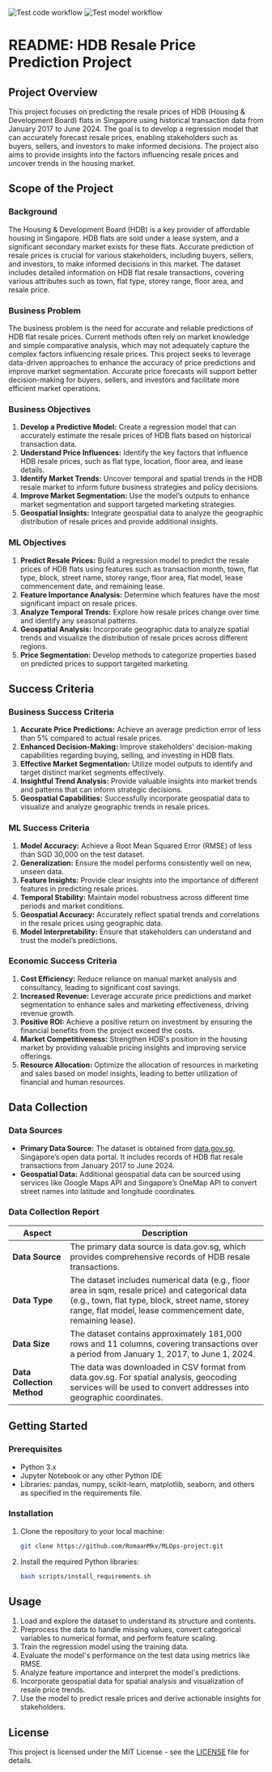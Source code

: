 ![Test code workflow](https://github.com/RomaanMkv/MLOps-project/actions/workflows/test-code.yaml/badge.svg)
![Test model workflow](https://github.com/RomaanMkv/MLOps-project/actions/workflows/validate-model.yaml/badge.svg)

# README: HDB Resale Price Prediction Project


## Project Overview

This project focuses on predicting the resale prices of HDB (Housing & Development Board) flats in Singapore using historical transaction data from January 2017 to June 2024. The goal is to develop a regression model that can accurately forecast resale prices, enabling stakeholders such as buyers, sellers, and investors to make informed decisions. The project also aims to provide insights into the factors influencing resale prices and uncover trends in the housing market.

## Scope of the Project

### Background

The Housing & Development Board (HDB) is a key provider of affordable housing in Singapore. HDB flats are sold under a lease system, and a significant secondary market exists for these flats. Accurate prediction of resale prices is crucial for various stakeholders, including buyers, sellers, and investors, to make informed decisions in this market. The dataset includes detailed information on HDB flat resale transactions, covering various attributes such as town, flat type, storey range, floor area, and resale price.

### Business Problem

The business problem is the need for accurate and reliable predictions of HDB flat resale prices. Current methods often rely on market knowledge and simple comparative analysis, which may not adequately capture the complex factors influencing resale prices. This project seeks to leverage data-driven approaches to enhance the accuracy of price predictions and improve market segmentation. Accurate price forecasts will support better decision-making for buyers, sellers, and investors and facilitate more efficient market operations.

### Business Objectives

1. **Develop a Predictive Model:** Create a regression model that can accurately estimate the resale prices of HDB flats based on historical transaction data.
2. **Understand Price Influences:** Identify the key factors that influence HDB resale prices, such as flat type, location, floor area, and lease details.
3. **Identify Market Trends:** Uncover temporal and spatial trends in the HDB resale market to inform future business strategies and policy decisions.
4. **Improve Market Segmentation:** Use the model’s outputs to enhance market segmentation and support targeted marketing strategies.
5. **Geospatial Insights:** Integrate geospatial data to analyze the geographic distribution of resale prices and provide additional insights.

### ML Objectives

1. **Predict Resale Prices:** Build a regression model to predict the resale prices of HDB flats using features such as transaction month, town, flat type, block, street name, storey range, floor area, flat model, lease commencement date, and remaining lease.
2. **Feature Importance Analysis:** Determine which features have the most significant impact on resale prices.
3. **Analyze Temporal Trends:** Explore how resale prices change over time and identify any seasonal patterns.
4. **Geospatial Analysis:** Incorporate geographic data to analyze spatial trends and visualize the distribution of resale prices across different regions.
5. **Price Segmentation:** Develop methods to categorize properties based on predicted prices to support targeted marketing.

## Success Criteria

### Business Success Criteria

1. **Accurate Price Predictions:** Achieve an average prediction error of less than 5% compared to actual resale prices.
2. **Enhanced Decision-Making:** Improve stakeholders' decision-making capabilities regarding buying, selling, and investing in HDB flats.
3. **Effective Market Segmentation:** Utilize model outputs to identify and target distinct market segments effectively.
4. **Insightful Trend Analysis:** Provide valuable insights into market trends and patterns that can inform strategic decisions.
5. **Geospatial Capabilities:** Successfully incorporate geospatial data to visualize and analyze geographic trends in resale prices.

### ML Success Criteria

1. **Model Accuracy:** Achieve a Root Mean Squared Error (RMSE) of less than SGD 30,000 on the test dataset.
2. **Generalization:** Ensure the model performs consistently well on new, unseen data.
3. **Feature Insights:** Provide clear insights into the importance of different features in predicting resale prices.
4. **Temporal Stability:** Maintain model robustness across different time periods and market conditions.
5. **Geospatial Accuracy:** Accurately reflect spatial trends and correlations in the resale prices using geographic data.
6. **Model Interpretability:** Ensure that stakeholders can understand and trust the model’s predictions.

### Economic Success Criteria

1. **Cost Efficiency:** Reduce reliance on manual market analysis and consultancy, leading to significant cost savings.
2. **Increased Revenue:** Leverage accurate price predictions and market segmentation to enhance sales and marketing effectiveness, driving revenue growth.
3. **Positive ROI:** Achieve a positive return on investment by ensuring the financial benefits from the project exceed the costs.
4. **Market Competitiveness:** Strengthen HDB's position in the housing market by providing valuable pricing insights and improving service offerings.
5. **Resource Allocation:** Optimize the allocation of resources in marketing and sales based on model insights, leading to better utilization of financial and human resources.

## Data Collection

### Data Sources

- **Primary Data Source:** The dataset is obtained from [data.gov.sg](https://data.gov.sg/), Singapore’s open data portal. It includes records of HDB flat resale transactions from January 2017 to June 2024.
- **Geospatial Data:** Additional geospatial data can be sourced using services like Google Maps API and Singapore’s OneMap API to convert street names into latitude and longitude coordinates.

### Data Collection Report

| Aspect | Description |
|--------|-------------|
| **Data Source** | The primary data source is data.gov.sg, which provides comprehensive records of HDB resale transactions. |
| **Data Type** | The dataset includes numerical data (e.g., floor area in sqm, resale price) and categorical data (e.g., town, flat type, block, street name, storey range, flat model, lease commencement date, remaining lease). |
| **Data Size** | The dataset contains approximately 181,000 rows and 11 columns, covering transactions over a period from January 1, 2017, to June 1, 2024. |
| **Data Collection Method** | The data was downloaded in CSV format from data.gov.sg. For spatial analysis, geocoding services will be used to convert addresses into geographic coordinates. |

## Getting Started

### Prerequisites

- Python 3.x
- Jupyter Notebook or any other Python IDE
- Libraries: pandas, numpy, scikit-learn, matplotlib, seaborn, and others as specified in the requirements file.

### Installation

1. Clone the repository to your local machine:
   ```bash
   git clone https://github.com/RomaanMkv/MLOps-project.git
   ```
2. Install the required Python libraries:
   ```bash
   bash scripts/install_requirements.sh
   ```

## Usage

1. Load and explore the dataset to understand its structure and contents.
2. Preprocess the data to handle missing values, convert categorical variables to numerical format, and perform feature scaling.
3. Train the regression model using the training data.
4. Evaluate the model's performance on the test data using metrics like RMSE.
5. Analyze feature importance and interpret the model's predictions.
6. Incorporate geospatial data for spatial analysis and visualization of resale price trends.
7. Use the model to predict resale prices and derive actionable insights for stakeholders.

## License

This project is licensed under the MIT License - see the [LICENSE](LICENSE) file for details.
